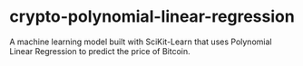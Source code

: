 # crypto-polynomial-linear-regression
A machine learning model built with SciKit-Learn that uses Polynomial Linear Regression to predict the price of Bitcoin. 
